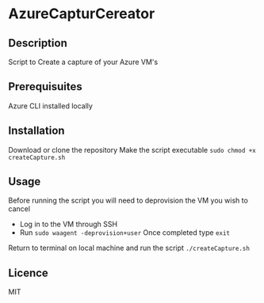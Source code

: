 # AzureCapturCereator
Description
-----------
Script to Create a capture of your Azure VM's

Prerequisuites
-----------
Azure CLI installed locally

Installation
-----------
Download or clone the repository
Make the script executable <code>sudo chmod +x createCapture.sh</code>

Usage
-----------
Before running the script you will need to deprovision the VM you wish to cancel
 - Log in to the VM through SSH
 - Run <code>sudo waagent -deprovision+user</code>
Once completed type <code>exit</code>

Return to terminal on local machine and run the script <code>./createCapture.sh</code>

Licence
-----------
MIT
 
